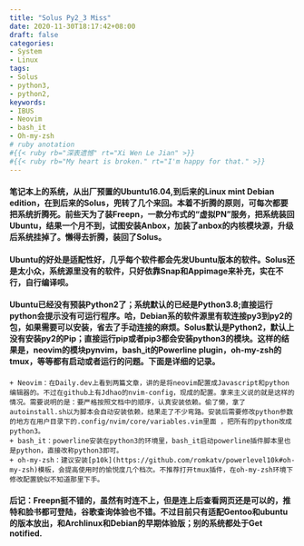 ```yaml
---
title: "Solus Py2_3 Miss"
date: 2020-11-30T18:17:42+08:00
draft: false
categories:
- System
- Linux
tags:
- Solus
- python3, 
- python2, 
keywords:
- IBUS
- Neovim
- bash_it
- Oh-my-zsh
# ruby anotation
#{{< ruby rb="深表遗憾" rt="Xi Wen Le Jian" >}}
#{{< ruby rb="My heart is broken." rt="I'm happy for that." >}}
---
```

#### 笔记本上的系统，从出厂预置的Ubuntu16.04,到后来的Linux mint Debian edition，在到后来的Solus，兜转了几个来回。本着不折腾的原则，可每次都要把系统折腾死。前些天为了装Freepn，一款分布式的“虚拟PN”服务，把系统装回Ubuntu，结果一个月不到，试图安装Anbox，加装了anbox的内核模块源，升级后系统挂掉了。懒得去折腾，装回了Solus。
#### Ubuntu的好处是适配性好，几乎每个软件都会先发Ubuntu版本的软件。Solus还是太小众，系统源里没有的软件，只好依靠Snap和Appimage来补充，实在不行，自行编译呗。
#### Ubuntu已经没有预装Python2了；系统默认的已经是Python3.8;直接运行python会提示没有可运行程序。哈，Debian系的软件源里有软连接py3到py2的包，如果需要可以安装，省去了手动连接的麻烦。Solus默认是Python2，默认上没有安装py2的Pip；直接运行pip或者pip3都会安装python3的模块。这样的结果是，neovim的模块pynvim，bash_it的Powerline plugin，oh-my-zsh的tmux，等等都有启动或者运行的问题。下面是详细的记录。
    + Neovim：在Daily.dev上看到两篇文章，讲的是将neovim配置成Javascript和python编辑器的。不过在github上有Jdhao的nvim-config，现成的配置。拿来主义说的就是这样的情况。需要说明的是：要严格按照文档中的顺序，认真安装依赖。偷了懒，拿了autoinstall.sh以为脚本会自动安装依赖，结果走了不少弯路。安装后需要修改python参数的地方在用户目录下的.config/nvim/core/variables.vim里面 ，把所有的python改成python3。
    + bash_it：powerline安装在python3的环境里，bash_it启动powerline插件脚本里也是python，直接改称python3即可。
    + oh-my-zsh：建议安装[p10k](https://github.com/romkatv/powerlevel10k#oh-my-zsh)模板，会提高使用时的愉悦度几个档次。不推荐打开tmux插件，在oh-my-zsh环境下修改配置貌似不知道那里下手。
#### 后记：Freepn挺不错的，虽然有时连不上，但是连上后查看网页还是可以的，推特和脸书都可登陆，谷歌查询体验也不错。不过目前只有适配Gentoo和ubuntu的版本放出，和Archlinux和Debian的早期体验版；别的系统都处于Get notified.
